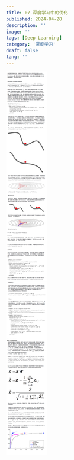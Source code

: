 ```yaml
---
title: 07-深度学习中的优化
published: 2024-04-28
description: ''
image: ''
tags: [Deep Learning]
category: '深度学习'
draft: false 
lang: ''
---
```


![](./assets/images/2025-04-02-16-02-11-3f07f67f5ce4daca5a81a4a4792815b.png)
